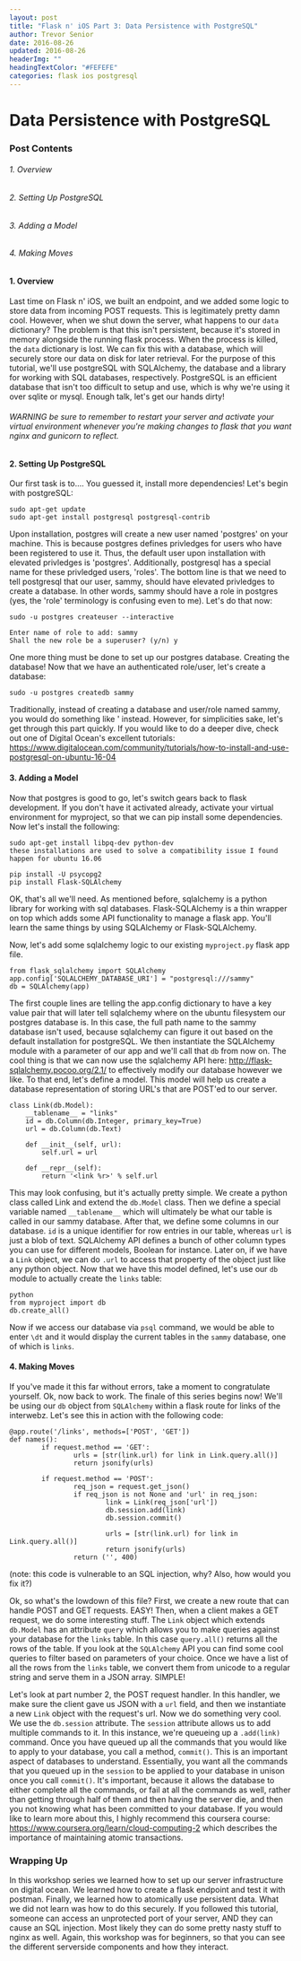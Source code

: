```yaml
---
layout: post
title: "Flask n' iOS Part 3: Data Persistence with PostgreSQL"
author: Trevor Senior
date: 2016-08-26
updated: 2016-08-26
headerImg: ""
headingTextColor: "#FEFEFE"
categories: flask ios postgresql
---
```



# Data Persistence with PostgreSQL

### Post Contents

###### 1. Overview

###### 2. Setting Up PostgreSQL 

###### 3. Adding a Model

###### 4. Making Moves

#### 1. Overview

Last time on Flask n' iOS, we built an endpoint, and we added some logic to store data from incoming POST requests. This is legitimately pretty damn cool. However, when we shut down the server, what happens to our ```data``` dictionary? The problem is that this isn't persistent, because it's stored in memory alongside the running flask process. When the process is killed, the ```data``` dictionary is lost. We can fix this with a database, which will securely store our data on disk for later retrieval. For the purpose of this tutorial, we'll use postgreSQL with SQLAlchemy, the database and a library for working with SQL databases, respectively. PostgreSQL is an efficient database that isn't too difficult to setup and use, which is why we're using it over sqlite or mysql. Enough talk, let's get our hands dirty!

###### *WARNING* be sure to remember to restart your server and activate your virtual environment whenever you're making changes to flask that you want nginx and gunicorn to reflect.

#### 2. Setting Up PostgreSQL

Our first task is to.... You guessed it, install more dependencies! Let's begin with postgreSQL:

```
sudo apt-get update
sudo apt-get install postgresql postgresql-contrib
```

Upon installation, postgres will create a new user named 'postgres' on your machine. This is because postgres defines privledges for users who have been registered to use it. Thus, the default user upon installation with elevated privledges is 'postgres'. Additionally, postgresql has a special name for these privledged users, 'roles'. The bottom line is that we need to tell postgresql that our user, sammy, should have elevated privledges to create a database. In other words, sammy should have a role in postgres (yes, the 'role' terminology is confusing even to me). Let's do that now:

```
sudo -u postgres createuser --interactive
```

```
Enter name of role to add: sammy
Shall the new role be a superuser? (y/n) y
```

One more thing must be done to set up our postgres database. Creating the database! Now that we have an authenticated role/user, let's create a database:

```
sudo -u postgres createdb sammy
```

Traditionally, instead of creating a database and user/role named sammy, you would do something like '<your project name here> instead. However, for simplicities sake, let's get through this part quickly. If you would like to do a deeper dive, check out one of Digital Ocean's excellent tutorials: https://www.digitalocean.com/community/tutorials/how-to-install-and-use-postgresql-on-ubuntu-16-04


#### 3. Adding a Model

Now that postgres is good to go, let's switch gears back to flask development. If you don't have it activated already, activate your virtual environment for myproject, so that we can pip install some dependencies. Now let's install the following:

```
sudo apt-get install libpq-dev python-dev
these installations are used to solve a compatibility issue I found happen for ubuntu 16.06
```

```
pip install -U psycopg2
pip install Flask-SQLAlchemy
```

OK, that's all we'll need. As mentioned before, sqlalchemy is a python library for working with sql databases. Flask-SQLAlchemy is a thin wrapper on top which adds some API functionality to manage a flask app. You'll learn the same things by using SQLAlchemy or Flask-SQLAlchemy.

Now, let's add some sqlalchemy logic to our existing ```myproject.py``` flask app file.

```
from flask_sqlalchemy import SQLAlchemy
app.config['SQLALCHEMY_DATABASE_URI'] = "postgresql:///sammy"
db = SQLAlchemy(app)
```
The first couple lines are telling the app.config dictionary to have a key value pair that will later tell sqlalchemy where on the ubuntu filesystem our postgres database is. In this case, the full path name to the sammy database isn't used, because sqlalchemy can figure it out based on the default installation for postgreSQL. We then instantiate the SQLAlchemy module with a parameter of our app and we'll call that ```db``` from now on. The cool thing is that we can now use the sqlalchemy API here: http://flask-sqlalchemy.pocoo.org/2.1/ to effectively modify our database however we like. To that end, let's define a model. This model will help us create a database representation of storing URL's that are POST'ed to our server.

```
class Link(db.Model):
    __tablename__ = "links"
    id = db.Column(db.Integer, primary_key=True)
    url = db.Column(db.Text)

    def __init__(self, url):
        self.url = url

    def __repr__(self):
        return '<link %r>' % self.url
```

This may look confusing, but it's actually pretty simple. We create a python class called Link and extend the ```db.Model``` class. Then we define a special variable named ```__tablename__``` which will ultimately be what our table is called in our sammy database. After that, we define some columns in our database. ```id``` is a unique identifier for row entries in our table, whereas ```url``` is just a blob of text. SQLAlchemy API defines a bunch of other column types you can use for different models, Boolean for instance. Later on, if we have a ```Link``` object, we can do ```.url``` to access that property of the object just like any python object. Now that we have this model defined, let's use our ```db``` module to actually create the ```links``` table:

```
python
from myproject import db
db.create_all()
```

Now if we access our database via ```psql``` command, we would be able to enter ```\dt``` and it would display the current tables in the ```sammy``` database, one of which is ```links```.

#### 4. Making Moves

If you've made it this far without errors, take a moment to congratulate yourself. Ok, now back to work. The finale of this series begins now! We'll be using our ```db``` object from ```SQLAlchemy``` within a flask route for links of the interwebz. Let's see this in action with the following code:

```
@app.route('/links', methods=['POST', 'GET'])
def names():
        if request.method == 'GET':
                urls = [str(link.url) for link in Link.query.all()]
                return jsonify(urls)

        if request.method == 'POST':
                req_json = request.get_json()
                if req_json is not None and 'url' in req_json:
                        link = Link(req_json['url'])
                        db.session.add(link)
                        db.session.commit()

                        urls = [str(link.url) for link in Link.query.all()]
                        return jsonify(urls)
                return ('', 400)
```
(note: this code is vulnerable to an SQL injection, why? Also, how would you fix it?)

Ok, so what's the lowdown of this file? First, we create a new route that can handle POST and GET requests. EASY! Then, when a client makes a GET request, we do some interesting stuff. The ```Link``` object which extends ```db.Model``` has an attribute ```query``` which allows you to make queries against your database for the ```links``` table. In this case ```query.all()``` returns all the rows of the table. If you look at the ```SQLAlchemy``` API you can find some cool queries to filter based on parameters of your choice. Once we have a list of all the rows from the ```links``` table, we convert them from unicode to a regular string and serve them in a JSON array. SIMPLE!

Let's look at part number 2, the POST request handler. In this handler, we make sure the client gave us JSON with a ```url``` field, and then we instantiate a new ```Link``` object with the request's url. Now we do something very cool. We use the ```db.session``` attribute. The ```session``` attribute allows us to add multiple commands to it. In this instance, we're queueing up a ```.add(link)``` command. Once you have queued up all the commands that you would like to apply to your database, you call a method, ```commit()```. This is an important aspect of databases to understand. Essentially, you want all the commands that you queued up in the ```session``` to be applied to your database in unison once you call ```commit()```. It's important, because it allows the database to either complete all the commands, or fail at all the commands as well, rather than getting through half of them and then having the server die, and then you not knowing what has been committed to your database. If you would like to learn more about this, I highly recommend this coursera course: https://www.coursera.org/learn/cloud-computing-2 which describes the importance of maintaining atomic transactions.



### Wrapping Up

In this workshop series we learned how to set up our server infrastructure on digital ocean. We learned how to create a flask endpoint and test it with postman. Finally, we learned how to atomically use persistent data. What we did not learn was how to do this securely. If you followed this tutorial, someone can access an unprotected port of your server, AND they can cause an SQL injection. Most likely they can do some pretty nasty stuff to nginx as well. Again, this workshop was for beginners, so that you can see the different serverside components and how they interact.

